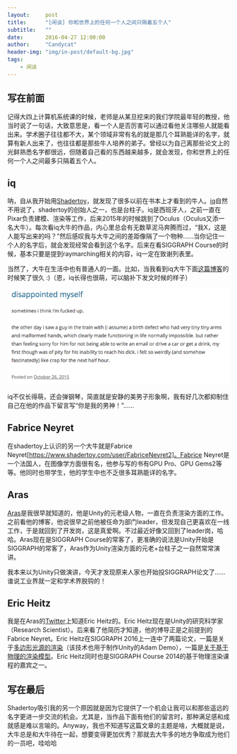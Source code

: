 ```yaml
---
layout:     post
title:      "[闲谈] 你和世界上的任何一个人之间只隔着五个人"
subtitle:   ""
date:       2016-04-27 12:00:00
author:     "Candycat"
header-img: "img/in-post/default-bg.jpg"
tags:
    - 闲谈
---
```


## 写在前面

记得大四上计算机系统课的时候，老师是从某旦挖来的我们学院最年轻的教授，他当时说了一句话，大致意思是，看一个人是否厉害可以通过看他关注哪些人就能看出来。学术圈子往往都不大，某个领域非常有名的就是那几个耳熟能详的名字，就算有新人出来了，也往往都是那些牛人培养的弟子。曾经以为自己离那些论文上的光鲜熟悉名字都很远，但随着自己看的东西越来越多，就会发现，你和世界上的任何一个人之间最多只隔着五个人。

## iq

呐，自从我开始用[Shadertoy](www.shadertoy.com)，就发现了很多以前在书本上才看到的牛人。[iq](https://www.shadertoy.com/user/iq)自然不用说了，shadertoy的创始人之一，也是台柱子。iq是西班牙人，之前一直在Pixar负责建模、渲染等工作，后来2015年的时候跳到了Oculus（Oculus又添一名大牛）。每次看iq大牛的作品，内心里总会有无数草泥马奔腾而过，“我X，这是人能写出来的吗？”然后感叹我与大牛之间的差距像隔了一个物种……当你记住一个人的名字后，就会发现经常会看到这个名字。后来在看SIGGRAPH Course的时候，基本只要是提到raymarching相关的内容，iq一定在致谢列表里。

当然了，大牛在生活中也有普通人的一面。比如，当我看到iq大牛下面[这篇博客](http://www.iquilezles.org/blog/?p=3981)的时候笑了很久 :)（恩，iq长得也很萌，可以脑补下发文时候的样子）

![img](/img/in-post/iq-blog.png)

iq不仅长得萌，还会弹钢琴，简直就是安静的美男子形象啊，我有好几次都抑制住自己在他的作品下留言写“你是我的男神！”……

## Fabrice Neyret

在shadertoy上认识的另一个大牛就是Fabrice Neyret[https://www.shadertoy.com/user/FabriceNeyret2]。Fabrice Neyret是一个法国人，在图像学方面很有名，他参与写的书有GPU Pro、GPU Gems2等等。他同时也带学生，他的学生中也不乏很多耳熟能详的名字。

## Aras

[Aras](http://aras-p.info/)是我很早就知道的，他是Unity的元老级人物，一直在负责渲染方面的工作。之前看他的博客，他说很早之前他被任命为部门leader，但发现自己更喜欢在一线工作，于是就回到了开发岗，这是真爱啊。不过最近好像又回到了leader岗，哈哈。Aras现在是SIGGRAPH Course的常客了，更准确的说法是Unity开始是SIGGRAPH的常客了，Aras作为Unity渲染方面的元老+台柱子之一自然常常演讲。

我本来以为Unity只做演讲，今天才发现原来人家也开始投SIGGRAPH论文了……谁说工业界就一定和学术界脱钩的！

## Eric Heitz

我是在Aras的[Twitter](https://twitter.com/aras_p)上知道Eric Heitz的。Eric Heitz现在是Unity的研究科学家（Research Scientist）。后来看了他简历才知道，他的博导正是之前提到的Fabrice Neyret。Eric Heitz在SIGGRAPH 2016上一连中了两篇论文，一篇是关于[多边形光源的渲染](https://eheitzresearch.wordpress.com/415-2/)（该技术也用于制作Unity的Adam Demo），一篇是[关于基于物理的渲染模型](https://eheitzresearch.wordpress.com/240-2/)。Eric Heitz同时也是SIGGRAPH Course 2014的基于物理渲染课程的嘉宾之一。

## 写在最后

Shadertoy吸引我的另一个原因就是因为它提供了一个机会让我可以和那些遥远的名字更进一步交流的机会。尤其是，当作品下面有他们的留言时，那种满足感和成就感是难以言喻的。Anyway，我也不知道写这篇文章的主题是啥，大概就是说，大牛总是和大牛待在一起，想要变得更加优秀？那就去大牛多的地方争取成为他们的一员吧，哇哈哈

